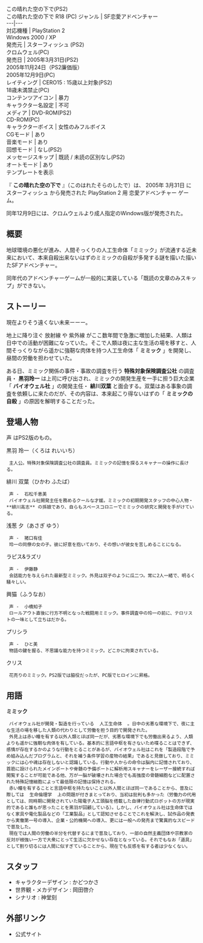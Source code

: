 この晴れた空の下で(PS2)  
この晴れた空の下で R18 (PC)  ジャンル  |  SF恋愛アドベンチャー   
---|---  
対応機種  |  PlayStation 2   
Windows 2000 / XP  
発売元  |  スターフィッシュ  (PS2)   
クロムウェル(PC)  
発売日  |  2005年3月31日(PS2)   
2005年11月24日（PS2廉価版）  
2005年12月9日(PC)  
レイティング  |  CERO15 : 15歳以上対象(PS2)   
18歳未満禁止(PC)  
コンテンツアイコン  |  暴力   
キャラクター名設定  |  不可   
メディア  |  DVD-ROM(PS2)   
CD-ROM(PC)  
キャラクターボイス  |  女性のみフルボイス   
CGモード  |  あり   
音楽モード  |  あり   
回想モード  |  なし(PS2)   
メッセージスキップ  |  既読 / 未読の区別なし(PS2)   
オートモード  |  あり   
テンプレートを表示  
  
『 **この晴れた空の下で** 』（このはれたそらのしたで）は、  2005年  3月31日  に  スターフィッシュ  から発売された
PlayStation 2  用  恋愛アドベンチャー  ゲーム。

同年12月9日には、クロムウェルより成人指定のWindows版が発売された。

##  概要



地球環境の悪化が進み、人間そっくりの人工生命体「ミミック」が流通する近未来において、本来自殺出来ないはずのミミックの自殺が多発する謎を描いた描いたSFアドベンチャー。

同年代のアドベンチャーゲームが一般的に実装している「既読の文章のみスキップ」ができない。

##  ストーリー



現在よりそう遠くない未来ーーー。

地上に降り注ぐ  放射線  や  紫外線
がここ数年間で急激に増加した結果、人類は日中での活動が困難になっていた。そこで人類は夜に主な生活の場を移すと、人間そっくりながら遥かに強靭な肉体を持つ人工生命体「
**ミミック** 」を開発し、昼間の労働を担わせていた。

ある日、ミミック関係の事件・事故の調査を行う **特殊対象保険調査公社** の調査員・ **黒羽玲一**
は上司に呼び出され、ミミックの開発生産を一手に担う巨大企業「 **バイオウェル社** 」の開発主任・ **緋川双葉**
と面会する。双葉はある事象の調査を依頼しに来たのだが、その内容は、本来起こり得ないはずの「 **ミミックの自殺** 」の原因を解明することだった。

##  登場人物



声  はPS2版のもの。

黒羽 玲一（くろは れいいち）

     主人公。特殊対象保険調査公社の調査員。ミミックの記憶を探るスキャナーの操作に長ける。 
緋川 双葉（ひかわ ふたば）

     声 -  石松千恵美 
     バイオウェル社開発主任を務めるクールな才媛。ミミックの初期開発スタッフの中心人物・ **緋川高志** の孫娘であり、自らもスペースコロニーでミミックの研究と開発を手がけている。 
浅葱 夕（あさぎ ゆう）

     声 -  猪口有佳 
     玲一の同僚の女の子。彼に好意を抱いており、その想いが彼女を苦しめることになる。 
ラピス&ラズリ

     声 -  伊藤静 
     会話能力を与えられた最新型ミミック。外見は双子のように瓜二つ。常に2人一緒で、明るく騒々しい。 
興猫（ふうなお）

     声 -  小橋知子 
     ロールアウト直後に行方不明となった戦闘用ミミック。事件調査中の玲一の前に、テロリストの一味として立ちはだかる。 
プリシラ

     声 -  ひと美 
     物語の鍵を握る、不思議な能力を持つミミック。どこかに拘束されている。 
クリス

     花売りのミミック。PS2版では脇役だったが、PC版でヒロインに昇格。 

##  用語



**ミミック**

     バイオウェル社が開発・製造を行っている  人工生命体  。日中の劣悪な環境下で、夜に主な生活の場を移した人類の代わりとして労働を担う目的で開発された。 
     外見上は赤い瞳を有する以外人類とほぼ同一だが、劣悪な環境下でも労働出来るよう、人類よりも遥かに強靭な肉体を有している。基本的に言語中枢を有さないため喋ることはできず、感情が存在するかのような行動をとることがあるが、バイオウェル社はこれを「製造段階で予め組み込んだプログラムと、それを補う条件学習の産物の結果」であると見做しており、ミミックには心や魂は存在しないと認識している。行動や人からの命令は脳内に記憶されており、首筋に設けられたメインポートや脊髄の予備ポートに解析用スキャナーをレーザー接続すれば閲覧することが可能である他、万が一脳が破壊された場合でも高強度の骨髄細胞などに配置された特殊記憶細胞によって最低限の記憶は保持される。 
     赤い瞳を有することと言語中枢を持たないこと以外人間とほぼ同一であることから、普及に際しては  生命倫理学  上の問題が付きまとっており、当初は批判も多かった（労働力の代用としては、同時期に開発されていた陽電子人工頭脳を搭載した自律行動式ロボットの方が現実的であると誰もが思ったことを黒羽が回顧している）。しかし、バイオウェル社は生命体ではなく家具や電化製品などの「工業製品」として認知させることでこれを解決し、試作品の発表から実働第一号の導入、企業・公的機関への導入、更には一般への発売まで驚異的なスピードで普及した。 
     現在では人間の労働の半分を代替するにまで普及しており、一部の自然主義団体や宗教家の反対が根強い一方で大衆にとって生活に欠かせない存在となっている。それでもなお「道具」として割り切るには人間に似すぎていることから、現在でも反感を有する者は少なくない。 

##  スタッフ



  * キャラクターデザイン : かどつかさ 
  * 世界観・メカデザイン : 岡田啓介 
  * シナリオ : 神堂刻 

##  外部リンク



  * 公式サイト 

